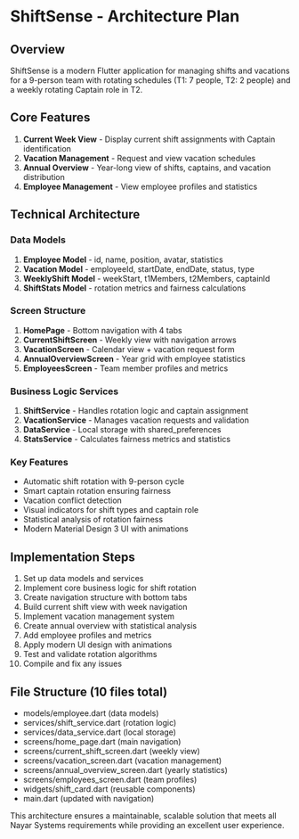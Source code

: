 # ShiftSense - Architecture Plan

## Overview
ShiftSense is a modern Flutter application for managing shifts and vacations for a 9-person team with rotating schedules (T1: 7 people, T2: 2 people) and a weekly rotating Captain role in T2.

## Core Features
1. **Current Week View** - Display current shift assignments with Captain identification
2. **Vacation Management** - Request and view vacation schedules
3. **Annual Overview** - Year-long view of shifts, captains, and vacation distribution
4. **Employee Management** - View employee profiles and statistics

## Technical Architecture

### Data Models
1. **Employee Model** - id, name, position, avatar, statistics
2. **Vacation Model** - employeeId, startDate, endDate, status, type
3. **WeeklyShift Model** - weekStart, t1Members, t2Members, captainId
4. **ShiftStats Model** - rotation metrics and fairness calculations

### Screen Structure
1. **HomePage** - Bottom navigation with 4 tabs
2. **CurrentShiftScreen** - Weekly view with navigation arrows
3. **VacationScreen** - Calendar view + vacation request form
4. **AnnualOverviewScreen** - Year grid with employee statistics
5. **EmployeesScreen** - Team member profiles and metrics

### Business Logic Services
1. **ShiftService** - Handles rotation logic and captain assignment
2. **VacationService** - Manages vacation requests and validation
3. **DataService** - Local storage with shared_preferences
4. **StatsService** - Calculates fairness metrics and statistics

### Key Features
- Automatic shift rotation with 9-person cycle
- Smart captain rotation ensuring fairness
- Vacation conflict detection
- Visual indicators for shift types and captain role
- Statistical analysis of rotation fairness
- Modern Material Design 3 UI with animations

## Implementation Steps
1. Set up data models and services
2. Implement core business logic for shift rotation
3. Create navigation structure with bottom tabs
4. Build current shift view with week navigation
5. Implement vacation management system
6. Create annual overview with statistical analysis
7. Add employee profiles and metrics
8. Apply modern UI design with animations
9. Test and validate rotation algorithms
10. Compile and fix any issues

## File Structure (10 files total)
- models/employee.dart (data models)
- services/shift_service.dart (rotation logic)
- services/data_service.dart (local storage)
- screens/home_page.dart (main navigation)
- screens/current_shift_screen.dart (weekly view)
- screens/vacation_screen.dart (vacation management)
- screens/annual_overview_screen.dart (yearly statistics)
- screens/employees_screen.dart (team profiles)
- widgets/shift_card.dart (reusable components)
- main.dart (updated with navigation)

This architecture ensures a maintainable, scalable solution that meets all Nayar Systems requirements while providing an excellent user experience.
